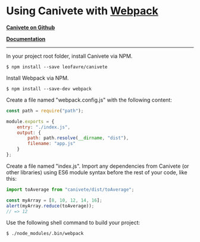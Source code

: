 # Using Canivete with [Webpack](https://webpack.js.org/)

**[Canivete on Github](https://github.com/leofavre/canivete/)**

**[Documentation](https://leofavre.github.io/canivete/)**

---

In your project root folder, install Canivete via NPM.

```shell
$ npm install --save leofavre/canivete
```

Install Webpack via NPM.

```shell
$ npm install --save-dev webpack
```

Create a file named "webpack.config.js" with the following content:

```js
const path = require("path");

module.exports = {
    entry: "./index.js",
    output: {
        path: path.resolve(__dirname, "dist"),
        filename: "app.js"
    }
};
```

Create a file named "index.js". Import any dependencies from Canivete (or other libraries) using ES6 module syntax before the rest of your code, like this:

```js
import toAverage from "canivete/dist/toAverage";

const myArray = [8, 10, 12, 14, 16];
alert(myArray.reduce(toAverage));
// => 12
```

Use the following shell command to build your project:

```shell
$ ./node_modules/.bin/webpack
```
